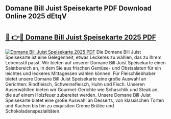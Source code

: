## Domane Bill Juist Speisekarte PDF Download Online 2025 dEtqV

# <h2><a href="http://gcadoh.nevu.top/?p=Domane+Bill+Juist+Speisekarte">🔗 👉🔴 Domane Bill Juist Speisekarte 2025 PDF</a></h2>

[![Domane Bill Juist Speisekarte 2025 PDF](https://i.imgur.com/dBaPXMq.png)](http://gcadoh.nevu.top/?p=Domane+Bill+Juist+Speisekarte)
Die Domane Bill Juist Speisekarte ist eine Gelegenheit, etwas Leckeres zu wählen, das zu Ihrem Lebensstil passt. Wir bieten auf unserer Domane Bill Juist Speisekarte einen Salatbereich an, in dem Sie aus frischen Gemüse- und Obstsalaten für ein leichtes und leckeres Mittagessen wählen können. Für Fleischliebhaber bietet unsere Domane Bill Juist Speisekarte eine große Auswahl an Gerichten: Rindfleisch, Schweinefleisch, Huhn und Fisch. Unseren Auserwählten bieten wir Gourmet-Gerichte wie Schaschlik und Steak an, die auf einem Holzfeuer zubereitet werden. Unsere Domane Bill Juist Speisekarte bietet eine große Auswahl an Desserts, von klassischen Torten und Kuchen bis hin zu exquisiten Crème Brûlée und Schokoladenspezialitäten.
